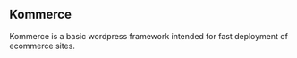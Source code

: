 ## Kommerce

Kommerce is a basic wordpress framework intended for fast deployment of ecommerce sites.
